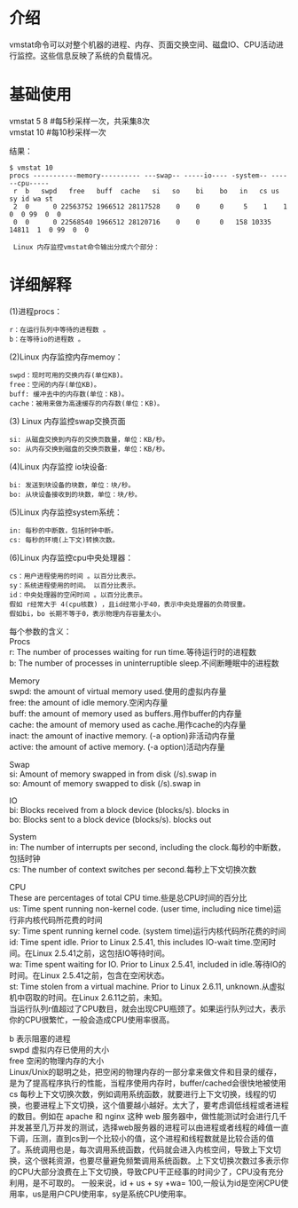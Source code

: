 # 介绍 #   
vmstat命令可以对整个机器的进程、内存、页面交换空间、磁盘IO、CPU活动进行监控。这些信息反映了系统的负载情况。   

# 基础使用 #  

vmstat 5 8 #每5秒采样一次，共采集8次  
vmstat 10 #每10秒采样一次  

结果：  

    $ vmstat 10 
    procs -----------memory---------- ---swap-- -----io---- -system-- ------cpu-----
     r  b   swpd   free   buff  cache   si   so    bi    bo   in   cs us sy id wa st
     2  0      0 22563752 1966512 28117528    0    0     0     5    1    1  0  0 99  0  0
     0  0      0 22568540 1966512 28120716    0    0     0   158 10335 14811  1  0 99  0  0
     
     Linux 内存监控vmstat命令输出分成六个部分：

# 详细解释 #  
(1)进程procs：  

    r：在运行队列中等待的进程数 。 
    b：在等待io的进程数 。

(2)Linux 内存监控内存memoy：

    swpd：现时可用的交换内存(单位KB)。
    free：空闲的内存(单位KB)。
    buff: 缓冲去中的内存数(单位：KB)。
    cache：被用来做为高速缓存的内存数(单位：KB)。

(3) Linux 内存监控swap交换页面  

    si: 从磁盘交换到内存的交换页数量，单位：KB/秒。
    so: 从内存交换到磁盘的交换页数量，单位：KB/秒。

(4)Linux 内存监控 io块设备:  

    bi: 发送到块设备的块数，单位：块/秒。
    bo: 从块设备接收到的块数，单位：块/秒。

(5)Linux 内存监控system系统：  

    in: 每秒的中断数，包括时钟中断。  
    cs: 每秒的环境(上下文)转换次数。  

(6)Linux 内存监控cpu中央处理器：  

    cs：用户进程使用的时间 。以百分比表示。  
    sy：系统进程使用的时间。 以百分比表示。  
    id：中央处理器的空闲时间 。以百分比表示。  
    假如 r经常大于 4(cpu核数) ，且id经常小于40，表示中央处理器的负荷很重。  
    假如bi，bo 长期不等于0，表示物理内存容量太小。  

每个参数的含义：  
Procs  
r: The number of processes waiting for run time.等待运行时的进程数  
b: The number of processes in uninterruptible sleep.不间断睡眠中的进程数  

Memory  
swpd: the amount of virtual memory used.使用的虚拟内存量  
free: the amount of idle memory.空闲内存量  
buff: the amount of memory used as buffers.用作buffer的内存量  
cache: the amount of memory used as cache.用作cache的内存量  
inact: the amount of inactive memory. (-a option)非活动内存量  
active: the amount of active memory. (-a option)活动内存量  

Swap  
si: Amount of memory swapped in from disk (/s).swap in  
so: Amount of memory swapped to disk (/s).swap in  

IO  
bi: Blocks received from a block device (blocks/s). blocks in  
bo: Blocks sent to a block device (blocks/s). blocks out  

System  
in: The number of interrupts per second, including the clock.每秒的中断数，包括时钟  
cs: The number of context switches per second.每秒上下文切换次数  

CPU  
These are percentages of total CPU time.些是总CPU时间的百分比  
us: Time spent running non-kernel code. (user time, including nice time)运行非内核代码所花费的时间  
sy: Time spent running kernel code. (system time)运行内核代码所花费的时间  
id: Time spent idle. Prior to Linux 2.5.41, this includes IO-wait time.空闲时间。在Linux 2.5.41之前，这包括IO等待时间。  
wa: Time spent waiting for IO. Prior to Linux 2.5.41, included in idle.等待IO的时间。在Linux 2.5.41之前，包含在空闲状态。  
st: Time stolen from a virtual machine. Prior to Linux 2.6.11, unknown.从虚拟机中窃取的时间。在Linux 2.6.11之前，未知。  
当运行队列r值超过了CPU数目，就会出现CPU瓶颈了。如果运行队列过大，表示你的CPU很繁忙，一般会造成CPU使用率很高。  

b 表示阻塞的进程  
swpd 虚拟内存已使用的大小  
free   空闲的物理内存的大小  
Linux/Unix的聪明之处，把空闲的物理内存的一部分拿来做文件和目录的缓存，是为了提高程序执行的性能，当程序使用内存时，buffer/cached会很快地被使用
cs 每秒上下文切换次数，例如调用系统函数，就要进行上下文切换，线程的切换，也要进程上下文切换，这个值要越小越好。太大了，要考虑调低线程或者进程的数目。例如在 apache 和 nginx 这种 web 服务器中，做性能测试时会进行几千并发甚至几万并发的测试，选择web服务器的进程可以由进程或者线程的峰值一直下调，压测，直到cs到一个比较小的值，这个进程和线程数就是比较合适的值了。系统调用也是，每次调用系统函数，代码就会进入内核空间，导致上下文切换，这个很耗资源，也要尽量避免频繁调用系统函数。上下文切换次数过多表示你的CPU大部分浪费在上下文切换，导致CPU干正经事的时间少了，CPU没有充分利用，是不可取的。
一般来说，id + us + sy +wa= 100,一般认为id是空闲CPU使用率，us是用户CPU使用率，sy是系统CPU使用率。
